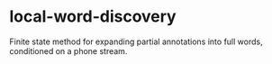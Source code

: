 # local-word-discovery
Finite state method for expanding partial annotations into full words, conditioned on a phone stream.
